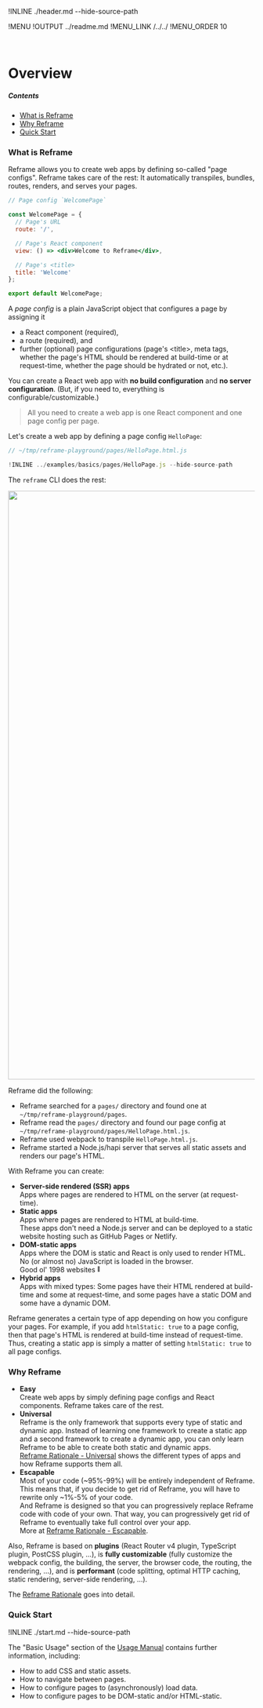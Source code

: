 !INLINE ./header.md --hide-source-path

!MENU
!OUTPUT ../readme.md
!MENU_LINK /../../
!MENU_ORDER 10

<br/>

# Overview

##### Contents

 - [What is Reframe](#what-is-reframe)
 - [Why Reframe](#why-reframe)
 - [Quick Start](#quick-start)


### What is Reframe

Reframe allows you to create web apps by defining so-called "page configs".
Reframe takes care of the rest:
It automatically transpiles, bundles, routes, renders, and serves your pages.

~~~jsx
// Page config `WelcomePage`

const WelcomePage = {
  // Page's URL
  route: '/',

  // Page's React component
  view: () => <div>Welcome to Reframe</div>,

  // Page's <title>
  title: 'Welcome'
};

export default WelcomePage;
~~~

A *page config* is a plain JavaScript object that configures a page by assigning it
 - a React component (required),
 - a route (required), and
 - further (optional) page configurations (page's &lt;title&gt;, meta tags, whether the page's HTML should be rendered at build-time or at request-time, whether the page should be hydrated or not, etc.).

You can create a React web app with **no build configuration** and **no server configuration**.
(But, if you need to, everything is configurable/customizable.)

> All you need to create a web app is one React component and one page config per page.

Let's create a web app by defining a page config `HelloPage`:

~~~jsx
// ~/tmp/reframe-playground/pages/HelloPage.html.js

!INLINE ../examples/basics/pages/HelloPage.js --hide-source-path
~~~

The `reframe` CLI does the rest:

<p align="center">
    <img src='https://github.com/reframejs/reframe/raw/master/docs/images/reframe_overview_screenshot.png?sanitize=true' width=1200 style="max-width:100%;"/>
</p>

Reframe did the following:
 - Reframe searched for a `pages/` directory and found one at `~/tmp/reframe-playground/pages`.
 - Reframe read the `pages/` directory and found our page config at `~/tmp/reframe-playground/pages/HelloPage.html.js`.
 - Reframe used webpack to transpile `HelloPage.html.js`.
 - Reframe started a Node.js/hapi server that serves all static assets and renders our page's HTML.

With Reframe you can create:

 - **Server-side rendered (SSR) apps**
   <br/>
   Apps where pages are rendered to HTML on the server (at request-time).
 - **Static apps**
   <br/>
   Apps where pages are rendered to HTML at build-time.
   <br/>
   These apps don't need a Node.js server and can be deployed to a static website hosting such as GitHub Pages or Netlify.
 - **DOM-static apps**
   <br/>
   Apps where the DOM is static and React is only used to render HTML.
   <br/>
   No (or almost no) JavaScript is loaded in the browser.
   <br/>
   Good ol' 1998 websites <sup><sub>:floppy_disk:</sub></sup>
 - **Hybrid apps**
   <br/>
   Apps with mixed types:
   Some pages have their HTML rendered at build-time and some at request-time, and some pages have a static DOM and some have a dynamic DOM.

Reframe generates a certain type of app depending on how you configure your pages.
For example, if you add `htmlStatic: true` to a page config, then that page's HTML is rendered at build-time instead of request-time.
Thus, creating a static app is simply a matter of setting `htmlStatic: true` to all page configs.


### Why Reframe

 - **Easy**
   <br/>
   Create web apps by simply defining page configs and React components.
   Reframe takes care of the rest.
 - **Universal**
   <br/>
   Reframe is the only framework that supports every type of static and dynamic app.
   Instead of learning one framework to create a static app and a second framework to create a dynamic app,
   you can only learn Reframe to be able to create both static and dynamic apps.
   <br/>
   [Reframe Rationale - Universal](/docs/reframe-rationale.md#universal) shows the different types of apps and how Reframe supports them all.
 - **Escapable**
   <br/>
   Most of your code (~95%-99%) will be entirely independent of Reframe.
   This means that, if you decide to get rid of Reframe, you will have to rewrite only ~1%-5% of your code.
   <br/>
   And Reframe is designed so that you can progressively replace Reframe code with code of your own.
   That way, you can progressively get rid of Reframe to eventually take full control over your app.
   <br/>
   More at [Reframe Rationale - Escapable](/docs/reframe-rationale.md#escapable).

Also,
Reframe is based on **plugins** (React Router v4 plugin, TypeScript plugin, PostCSS plugin, ...),
is **fully customizable** (fully customize the webpack config, the building, the server, the browser code, the routing, the rendering, ...), and is **performant** (code splitting, optimal HTTP caching, static rendering, server-side rendering, ...).

The [Reframe Rationale](/docs/reframe-rationale.md) goes into detail.


### Quick Start

!INLINE ./start.md --hide-source-path

The "Basic Usage" section of the [Usage Manual](/docs/usage-manual.md) contains further information, including:
 - How to add CSS and static assets.
 - How to navigate between pages.
 - How to configure pages to (asynchronously) load data.
 - How to configure pages to be DOM-static and/or HTML-static.
